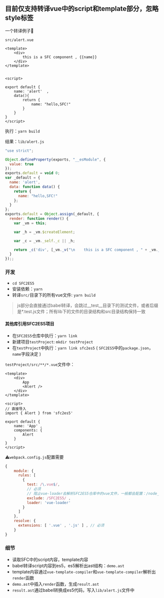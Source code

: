 ## 目前仅支持转译vue中的script和template部分，忽略style标签 

一个转译例子🌰


`src/alert.vue`
```vue
<template>
    <div>
        this is a SFC component , {{name}}
    </div>
</template>


<script>

export default {
    name: 'alert'  ,
    data(){
        return {
            name: "hello,SFC!"
        }
    }
}
</script>
```

执行：`yarn build`

结果：`lib/alert.js`

```js
"use strict";

Object.defineProperty(exports, "__esModule", {
  value: true
});
exports.default = void 0;
var _default = {
  name: 'alert',
  data: function data() {
    return {
      name: "hello,SFC!"
    };
  }
};
exports.default = Object.assign(_default, {
  render: function render() {
    var _vm = this;

    var _h = _vm.$createElement;

    var _c = _vm._self._c || _h;

    return _c('div', [_vm._v("\n    this is a SFC component , " + _vm._s(_vm.name) + "\n")]);
  }
});;
```

### 开发
- `cd SFC2ES5`
- 安装依赖：`yarn`
- 转译`src/`目录下的所有vue文件: `yarn build`
> js部分会直接通过babel转译，会跳过__test__目录下的测试文件，或者后缀是*.test.js文件；所有lib下的文件的目录结构和src目录结构保持一致

#### 其他库引用SFC2ES5项目

- 在`SFC2ES5`仓库中执行：`yarn link`
- 新建项目`testProject`: `mkdir testProject`
- 在`testProject`中执行：`yarn link sfc2es5` ( `SFC2ES5`中的`package.json`，`name`字段决定 )

`testProject/src/**/*.vue`文件中：

```vue
<template>
    <div>
        App
        <Alert />
    </div>
</template>

<script>
// 直接导入
import { Alert } from 'sfc2es5'

export default {
    name: 'App' ,
    components: {
        Alert
    }
}
</script>
```

⚠️`webpack.config.js`配置需要

```javascript
{
    module: {
      rules: [
        {
          test: /\.vue$/,
          // 必须
          // 阻止vue-loader去解析SFC2ES5仓库中的vue文件，一般都会配置：/node_modules|SFC2ES5/
          exclude: /SFC2ES5/ ,
          loader: 'vue-loader'
        }
      ]
    },
    resolve: {
      extensions: [ '.vue' , '.js' ] , // 必须
    }
}
```

### 细节

- 读取SFC中的script内容，template内容
- babel转译script内容到es5，es5解析出ast结构：`demo.ast`
- template内容通过`vue-template-compiler`和`vue-template-compiler`解析出`render`函数
- `demo.ast`中插入`render`函数，生成`result.ast`
- `result.ast`通过babel转换成es5代码，写入`lib/alert.js`文件中